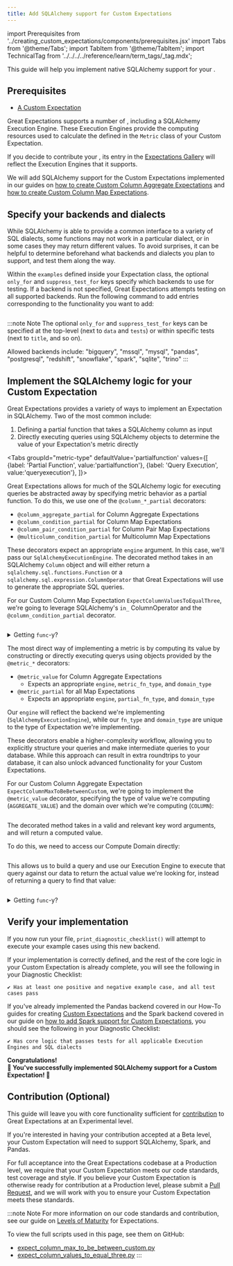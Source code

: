 ```yaml
---
title: Add SQLAlchemy support for Custom Expectations
---
```

import Prerequisites from '../creating_custom_expectations/components/prerequisites.jsx'
import Tabs from '@theme/Tabs';
import TabItem from '@theme/TabItem';
import TechnicalTag from '../../../../reference/learn/term_tags/_tag.mdx';

This guide will help you implement native SQLAlchemy support for your <TechnicalTag tag="custom_expectation" text="Custom Expectation" />.

## Prerequisites

<Prerequisites>

 - [A Custom Expectation](../custom_expectations_lp.md)

</Prerequisites>

Great Expectations supports a number of <TechnicalTag tag="execution_engine" text="Execution Engines" />, including a SQLAlchemy Execution Engine. 
These Execution Engines provide the computing resources used to calculate the <TechnicalTag tag="metric" text="Metrics" /> defined in the `Metric` class of your Custom Expectation.

If you decide to contribute your <TechnicalTag tag="expectation" text="Expectation" />, its entry in the [Expectations Gallery](https://greatexpectations.io/expectations/) will reflect the Execution Engines that it supports.

We will add SQLAlchemy support for the Custom Expectations implemented in our guides on [how to create Custom Column Aggregate Expectations](../creating_custom_expectations/how_to_create_custom_column_aggregate_expectations.md) 
and [how to create Custom Column Map Expectations](../creating_custom_expectations/how_to_create_custom_column_map_expectations.md).

## Specify your backends and dialects

While SQLAlchemy is able to provide a common interface to a variety of SQL dialects, some functions may not work in a particular dialect, or in some cases they may return different values. 
To avoid surprises, it can be helpful to determine beforehand what backends and dialects you plan to support, and test them along the way. 

Within the `examples` defined inside your Expectation class, the optional `only_for` and `suppress_test_for` keys specify which backends to use for testing. If a backend is not specified, Great Expectations attempts testing on all supported backends. Run the following command to add entries corresponding to the functionality you want to add: 
    
```python title="Python" name="docs/docusaurus/docs/snippets/expect_column_max_to_be_between_custom.py examples"
```

:::note Note
The optional `only_for` and `suppress_test_for` keys can be specified at the top-level (next to `data` and `tests`) or within specific tests (next to `title`, and so on).

Allowed backends include: "bigquery", "mssql", "mysql", "pandas", "postgresql", "redshift", "snowflake", "spark", "sqlite", "trino"
:::

## Implement the SQLAlchemy logic for your Custom Expectation

Great Expectations provides a variety of ways to implement an Expectation in SQLAlchemy. Two of the most common include:  

1. Defining a partial function that takes a SQLAlchemy column as input
2. Directly executing queries using SQLAlchemy objects to determine the value of your Expectation's metric directly 

<Tabs
  groupId="metric-type"
  defaultValue='partialfunction'
  values={[
  {label: 'Partial Function', value:'partialfunction'},
  {label: 'Query Execution', value:'queryexecution'},
  ]}>

<TabItem value="partialfunction">

Great Expectations allows for much of the SQLAlchemy logic for executing queries be abstracted away by specifying metric behavior as a partial function. 
To do this, we use one of the `@column_*_partial` decorators:
- `@column_aggregate_partial` for Column Aggregate Expectations
- `@column_condition_partial` for Column Map Expectations
- `@column_pair_condition_partial` for Column Pair Map Expectations
- `@multicolumn_condition_partial` for Multicolumn Map Expectations

These decorators expect an appropriate `engine` argument. In this case, we'll pass our `SqlAlchemyExecutionEngine`. 
The decorated method takes in an SQLAlchemy `Column` object and will either return a `sqlalchemy.sql.functions.Function` or a `sqlalchemy.sql.expression.ColumnOperator` that Great Expectations will use to generate the appropriate SQL queries. 
  
For our Custom Column Map Expectation `ExpectColumnValuesToEqualThree`, we're going to leverage SQLAlchemy's `in_` ColumnOperator and the `@column_condition_partial` decorator.

```python title="Python" name="docs/docusaurus/docs/snippets/expect_column_values_to_equal_three.py sqlalchemy"
```

<details>
<summary>Getting <code>func</code>-y?</summary>
We can also take advantage of SQLAlchemy's <code>func</code> special object instance. 
<br/>
<code>func</code> allows us to pass common generic functions which SQLAlchemy will compile appropriately for the targeted dialect, 
giving us the flexibility to not have write that targeted code ourselves! 
<br/><br/>
Here's an example from <a href="https://greatexpectations.io/expectations/expect_column_sum_to_be_between">ExpectColumnSumToBeBetween</a>:

```python

@column_aggregate_partial(engine=SqlAlchemyExecutionEngine)
def _sqlalchemy(cls, column, **kwargs):
    return sa.func.sum(column)

```

For more on <code>func</code> and the <code>func</code>-tionality it provides, see <a href="https://docs.sqlalchemy.org/en/14/core/functions.html">SQLAlchemy's Functions documentation</a>.
</details>


</TabItem>
<TabItem value="queryexecution">

The most direct way of implementing a metric is by computing its value by constructing or directly executing querys using objects provided by the `@metric_*` decorators:
- `@metric_value` for Column Aggregate Expectations
  - Expects an appropriate `engine`, `metric_fn_type`, and `domain_type`
- `@metric_partial` for all Map Expectations
  - Expects an appropriate `engine`, `partial_fn_type`, and `domain_type`

Our `engine` will reflect the backend we're implementing (`SqlAlchemyExecutionEngine`), while our `fn_type` and `domain_type` are unique to the type of Expectation we're implementing.

These decorators enable a higher-complexity workflow, allowing you to explicitly structure your queries and make intermediate queries to your database. 
While this approach can result in extra roundtrips to your database, it can also unlock advanced functionality for your Custom Expectations.

For our Custom Column Aggregate Expectation `ExpectColumnMaxToBeBetweenCustom`, we're going to implement the `@metric_value` decorator, 
specifying the type of value we're computing (`AGGREGATE_VALUE`) and the domain over which we're computing (`COLUMN`):

```python title="Python" name="docs/docusaurus/docs/snippets/expect_column_max_to_be_between_custom.py sql_def"
```

The decorated method takes in a valid <TechnicalTag tag="execution_engine" text="Execution Engine"/> and relevant key word arguments,
and will return a computed value.

To do this, we need to access our Compute Domain directly:

```python title="Python" name="docs/docusaurus/docs/snippets/expect_column_max_to_be_between_custom.py sql_selectable"
```

This allows us to build a query and use our Execution Engine to execute that query against our data to return the actual value we're looking for, instead of returning a query to find that value:

```python title="Python" name="docs/docusaurus/docs/snippets/expect_column_max_to_be_between_custom.py sql_query"
```

<details>
<summary>Getting <code>func</code>-y?</summary>
While this approach allows for highly complex queries, here we're taking advantage of SQLAlchemy's <code>func</code> special object instance. 
<br/>
<code>func</code> allows us to pass common generic functions which SQLAlchemy will compile appropriately for the targeted dialect, 
giving us the flexibility to not have write that targeted code ourselves!
<br/><br/>
For more on <code>func</code> and the <code>func</code>-tionality it provides, see <a href="https://docs.sqlalchemy.org/en/14/core/functions.html">SQLAlchemy's Functions documentation</a>.
</details>
</TabItem>
</Tabs>

## Verify your implementation

If you now run your file, `print_diagnostic_checklist()` will attempt to execute your example cases using this new backend.

If your implementation is correctly defined, and the rest of the core logic in your Custom Expectation is already complete,
you will see the following in your Diagnostic Checklist:

```console
✔ Has at least one positive and negative example case, and all test cases pass
```

If you've already implemented the Pandas backend covered in our How-To guides for creating [Custom Expectations](../custom_expectations_lp.md) 
and the Spark backend covered in our guide on [how to add Spark support for Custom Expectations](./how_to_add_spark_support_for_an_expectation.md), 
you should see the following in your Diagnostic Checklist:

```console
✔ Has core logic that passes tests for all applicable Execution Engines and SQL dialects
```

<div style={{"text-align":"center"}}>
<p style={{"color":"#8784FF","font-size":"1.4em"}}><b>
Congratulations!<br/>&#127881; You've successfully implemented SQLAlchemy support for a Custom Expectation! &#127881;
</b></p>
</div>

## Contribution (Optional)

This guide will leave you with core functionality sufficient for [contribution](https://github.com/great-expectations/great_expectations/blob/develop/CONTRIBUTING_EXPECTATIONS.md) to Great Expectations at an Experimental level.

If you're interested in having your contribution accepted at a Beta level, your Custom Expectation will need to support SQLAlchemy, Spark, and Pandas.

For full acceptance into the Great Expectations codebase at a Production level, we require that your Custom Expectation meets our code standards, test coverage and style. 
If you believe your Custom Expectation is otherwise ready for contribution at a Production level, please submit a [Pull Request](https://github.com/great-expectations/great_expectations/pulls), and we will work with you to ensure your Custom Expectation meets these standards.

:::note Note
For more information on our code standards and contribution, see our guide on [Levels of Maturity](/oss/contributing/contributing_maturity.md#expectation-contributions) for Expectations.

To view the full scripts used in this page, see them on GitHub:
- [expect_column_max_to_be_between_custom.py](https://github.com/great-expectations/great_expectations/blob/develop/docs/docusaurus/docs/snippets/expect_column_max_to_be_between_custom.py)
- [expect_column_values_to_equal_three.py](https://github.com/great-expectations/great_expectations/blob/develop/docs/docusaurus/docs/snippets/expect_column_values_to_equal_three.py)
:::